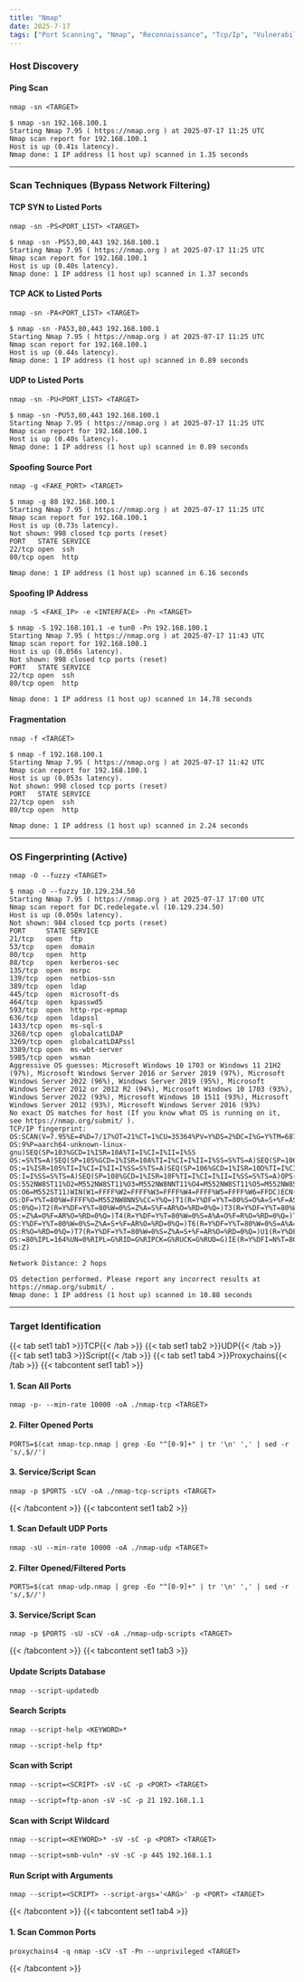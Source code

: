 ```yaml
---
title: "Nmap"
date: 2025-7-17
tags: ["Port Scanning", "Nmap", "Reconnaissance", "Tcp/Ip", "Vulnerability Scanning", "Enumeration", "Port", "Network", "Discovery", "Network Mapping", "Host"]
---
```


### Host Discovery

#### Ping Scan

```console
nmap -sn <TARGET>
```

```console {class="sample-code"}
$ nmap -sn 192.168.100.1           
Starting Nmap 7.95 ( https://nmap.org ) at 2025-07-17 11:25 UTC
Nmap scan report for 192.168.100.1
Host is up (0.41s latency).
Nmap done: 1 IP address (1 host up) scanned in 1.35 seconds
```

---

### Scan Techniques (Bypass Network Filtering)

#### TCP SYN to Listed Ports

```console
nmap -sn -PS<PORT_LIST> <TARGET>
```

```console {class="sample-code"}
$ nmap -sn -PS53,80,443 192.168.100.1
Starting Nmap 7.95 ( https://nmap.org ) at 2025-07-17 11:25 UTC
Nmap scan report for 192.168.100.1
Host is up (0.40s latency).
Nmap done: 1 IP address (1 host up) scanned in 1.37 seconds
```

#### TCP ACK to Listed Ports

```console
nmap -sn -PA<PORT_LIST> <TARGET>
```

```console {class="sample-code"}
$ nmap -sn -PA53,80,443 192.168.100.1
Starting Nmap 7.95 ( https://nmap.org ) at 2025-07-17 11:25 UTC
Nmap scan report for 192.168.100.1
Host is up (0.44s latency).
Nmap done: 1 IP address (1 host up) scanned in 0.89 seconds
```

#### UDP to Listed Ports

```console
nmap -sn -PU<PORT_LIST> <TARGET>
```

```console {class="sample-code"}
$ nmap -sn -PU53,80,443 192.168.100.1
Starting Nmap 7.95 ( https://nmap.org ) at 2025-07-17 11:25 UTC
Nmap scan report for 192.168.100.1
Host is up (0.40s latency).
Nmap done: 1 IP address (1 host up) scanned in 0.89 seconds
```

#### Spoofing Source Port

```console
nmap -g <FAKE_PORT> <TARGET>
```

```console {class="sample-code"}
$ nmap -g 80 192.168.100.1
Starting Nmap 7.95 ( https://nmap.org ) at 2025-07-17 11:25 UTC
Nmap scan report for 192.168.100.1
Host is up (0.73s latency).
Not shown: 998 closed tcp ports (reset)
PORT   STATE SERVICE
22/tcp open  ssh
80/tcp open  http

Nmap done: 1 IP address (1 host up) scanned in 6.16 seconds
```

#### Spoofing IP Address

```console
nmap -S <FAKE_IP> -e <INTERFACE> -Pn <TARGET>
```

```console {class="sample-code"}
$ nmap -S 192.168.101.1 -e tun0 -Pn 192.168.100.1
Starting Nmap 7.95 ( https://nmap.org ) at 2025-07-17 11:43 UTC
Nmap scan report for 192.168.100.1
Host is up (0.056s latency).
Not shown: 998 closed tcp ports (reset)
PORT   STATE SERVICE
22/tcp open  ssh
80/tcp open  http

Nmap done: 1 IP address (1 host up) scanned in 14.78 seconds
```

#### Fragmentation

```console
nmap -f <TARGET>
```

```console {class="sample-code"}
$ nmap -f 192.168.100.1
Starting Nmap 7.95 ( https://nmap.org ) at 2025-07-17 11:42 UTC
Nmap scan report for 192.168.100.1
Host is up (0.053s latency).
Not shown: 998 closed tcp ports (reset)
PORT   STATE SERVICE
22/tcp open  ssh
80/tcp open  http

Nmap done: 1 IP address (1 host up) scanned in 2.24 seconds
```

---

### OS Fingerprinting (Active)

```console
nmap -O --fuzzy <TARGET>
```

```console {class="sample-code"}
$ nmap -O --fuzzy 10.129.234.50                               
Starting Nmap 7.95 ( https://nmap.org ) at 2025-07-17 17:00 UTC
Nmap scan report for DC.redelegate.vl (10.129.234.50)
Host is up (0.050s latency).
Not shown: 984 closed tcp ports (reset)
PORT     STATE SERVICE
21/tcp   open  ftp
53/tcp   open  domain
80/tcp   open  http
88/tcp   open  kerberos-sec
135/tcp  open  msrpc
139/tcp  open  netbios-ssn
389/tcp  open  ldap
445/tcp  open  microsoft-ds
464/tcp  open  kpasswd5
593/tcp  open  http-rpc-epmap
636/tcp  open  ldapssl
1433/tcp open  ms-sql-s
3268/tcp open  globalcatLDAP
3269/tcp open  globalcatLDAPssl
3389/tcp open  ms-wbt-server
5985/tcp open  wsman
Aggressive OS guesses: Microsoft Windows 10 1703 or Windows 11 21H2 (97%), Microsoft Windows Server 2016 or Server 2019 (97%), Microsoft Windows Server 2022 (96%), Windows Server 2019 (95%), Microsoft Windows Server 2012 or 2012 R2 (94%), Microsoft Windows 10 1703 (93%), Windows Server 2022 (93%), Microsoft Windows 10 1511 (93%), Microsoft Windows Server 2012 (93%), Microsoft Windows Server 2016 (93%)
No exact OS matches for host (If you know what OS is running on it, see https://nmap.org/submit/ ).
TCP/IP fingerprint:
OS:SCAN(V=7.95%E=4%D=7/17%OT=21%CT=1%CU=35364%PV=Y%DS=2%DC=I%G=Y%TM=68792C2
OS:9%P=aarch64-unknown-linux-gnu)SEQ(SP=103%GCD=1%ISR=10A%TI=I%CI=I%II=I%SS
OS:=S%TS=A)SEQ(SP=105%GCD=1%ISR=10A%TI=I%CI=I%II=I%SS=S%TS=A)SEQ(SP=106%GCD
OS:=1%ISR=105%TI=I%CI=I%II=I%SS=S%TS=A)SEQ(SP=106%GCD=1%ISR=10D%TI=I%CI=I%I
OS:I=I%SS=S%TS=A)SEQ(SP=108%GCD=1%ISR=10F%TI=I%CI=I%II=I%SS=S%TS=A)OPS(O1=M
OS:552NW8ST11%O2=M552NW8ST11%O3=M552NW8NNT11%O4=M552NW8ST11%O5=M552NW8ST11%
OS:O6=M552ST11)WIN(W1=FFFF%W2=FFFF%W3=FFFF%W4=FFFF%W5=FFFF%W6=FFDC)ECN(R=Y%
OS:DF=Y%T=80%W=FFFF%O=M552NW8NNS%CC=Y%Q=)T1(R=Y%DF=Y%T=80%S=O%A=S+%F=AS%RD=
OS:0%Q=)T2(R=Y%DF=Y%T=80%W=0%S=Z%A=S%F=AR%O=%RD=0%Q=)T3(R=Y%DF=Y%T=80%W=0%S
OS:=Z%A=O%F=AR%O=%RD=0%Q=)T4(R=Y%DF=Y%T=80%W=0%S=A%A=O%F=R%O=%RD=0%Q=)T5(R=
OS:Y%DF=Y%T=80%W=0%S=Z%A=S+%F=AR%O=%RD=0%Q=)T6(R=Y%DF=Y%T=80%W=0%S=A%A=O%F=
OS:R%O=%RD=0%Q=)T7(R=Y%DF=Y%T=80%W=0%S=Z%A=S+%F=AR%O=%RD=0%Q=)U1(R=Y%DF=N%T
OS:=80%IPL=164%UN=0%RIPL=G%RID=G%RIPCK=G%RUCK=G%RUD=G)IE(R=Y%DFI=N%T=80%CD=
OS:Z)

Network Distance: 2 hops

OS detection performed. Please report any incorrect results at https://nmap.org/submit/ .
Nmap done: 1 IP address (1 host up) scanned in 10.88 seconds
```

---

### Target Identification

{{< tab set1 tab1 >}}TCP{{< /tab >}}
{{< tab set1 tab2 >}}UDP{{< /tab >}}
{{< tab set1 tab3 >}}Script{{< /tab >}}
{{< tab set1 tab4 >}}Proxychains{{< /tab >}}
{{< tabcontent set1 tab1 >}}

#### 1. Scan All Ports

```console
nmap -p- --min-rate 10000 -oA ./nmap-tcp <TARGET>
```

#### 2. Filter Opened Ports

```console
PORTS=$(cat nmap-tcp.nmap | grep -Eo "^[0-9]+" | tr '\n' ',' | sed -r 's/,$//')
```

#### 3. Service/Script Scan

```console
nmap -p $PORTS -sCV -oA ./nmap-tcp-scripts <TARGET>
```

{{< /tabcontent >}}
{{< tabcontent set1 tab2 >}}

#### 1. Scan Default UDP Ports

```console
nmap -sU --min-rate 10000 -oA ./nmap-udp <TARGET>
```

#### 2. Filter Opened/Filtered Ports

```console
PORTS=$(cat nmap-udp.nmap | grep -Eo "^[0-9]+" | tr '\n' ',' | sed -r 's/,$//')
```

#### 3. Service/Script Scan

```console
nmap -p $PORTS -sU -sCV -oA ./nmap-udp-scripts <TARGET>
```

{{< /tabcontent >}}
{{< tabcontent set1 tab3 >}}

#### Update Scripts Database

```console
nmap --script-updatedb
```

#### Search Scripts

```console
nmap --script-help <KEYWORD>*
```

```console {class="sample-code"}
nmap --script-help ftp*
```

#### Scan with Script

```console
nmap --script=<SCRIPT> -sV -sC -p <PORT> <TARGET>
```

```console {class="sample-code"}
nmap --script=ftp-anon -sV -sC -p 21 192.168.1.1
```

#### Scan with Script Wildcard

```console
nmap --script=<KEYWORD>* -sV -sC -p <PORT> <TARGET>
```

```console {class="sample-code"}
nmap --script=smb-vuln* -sV -sC -p 445 192.168.1.1
```

#### Run Script with Arguments

```console
nmap --script=<SCRIPT> --script-args='<ARG>' -p <PORT> <TARGET>
```

{{< /tabcontent >}}
{{< tabcontent set1 tab4 >}}

#### 1. Scan Common Ports

```console
proxychains4 -q nmap -sCV -sT -Pn --unprivileged <TARGET>
```

{{< /tabcontent >}}